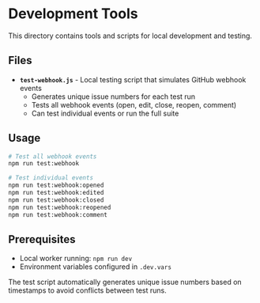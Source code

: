 # Development Tools

This directory contains tools and scripts for local development and testing.

## Files

- **`test-webhook.js`** - Local testing script that simulates GitHub webhook events
  - Generates unique issue numbers for each test run
  - Tests all webhook events (open, edit, close, reopen, comment)
  - Can test individual events or run the full suite

## Usage

```bash
# Test all webhook events
npm run test:webhook

# Test individual events
npm run test:webhook:opened
npm run test:webhook:edited  
npm run test:webhook:closed
npm run test:webhook:reopened
npm run test:webhook:comment
```

## Prerequisites

- Local worker running: `npm run dev`
- Environment variables configured in `.dev.vars`

The test script automatically generates unique issue numbers based on timestamps to avoid conflicts between test runs.